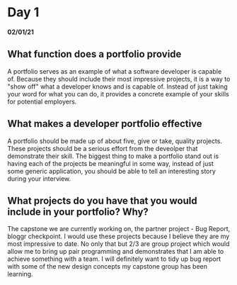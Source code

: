 # Day 1
__02/01/21__

## What function does a portfolio provide

A portfolio serves as an example of what a software developer is capable of. Because they should include their most impressive projects, it is a way to "show off" what a developer knows and is capable of. Instead of just taking your word for what you can do, it provides a concrete example of your skills for potential employers.

##  What makes a developer portfolio effective

A portfolio should be made up of about five, give or take, quality projects. These projects should be a serious effort from the deveolper that demonstrate their skill. The biggest thing to make a portfolio stand out is having each of the projects be meaningful in some way, instead of just some generic application, you should be able to tell an interesting story during your interview.

## What projects do you have that you would include in your portfolio? Why?

The capstone we are currently working on, the partner project - Bug Report, bloggr checkpoint. I would use these projects because I believe they are my most impressive to date. No only that but 2/3 are group project which would allow me to bring up pair programming and demonstrates that I am able to achieve something with a team. I will definitely want to tidy up bug report with some of the new design concepts my capstone group has been learning.